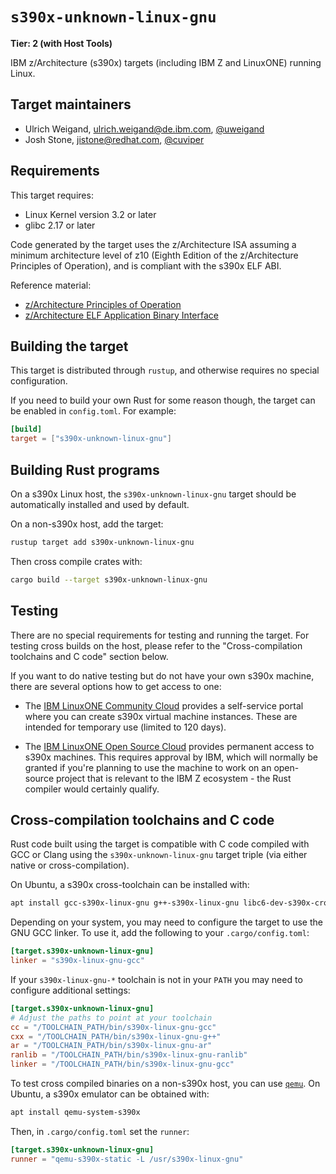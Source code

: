 # `s390x-unknown-linux-gnu`

**Tier: 2 (with Host Tools)**

IBM z/Architecture (s390x) targets (including IBM Z and LinuxONE) running Linux.

## Target maintainers

- Ulrich Weigand, <ulrich.weigand@de.ibm.com>, [@uweigand](https://github.com/uweigand)
- Josh Stone, <jistone@redhat.com>, [@cuviper](https://github.com/cuviper)

## Requirements

This target requires:

* Linux Kernel version 3.2 or later
* glibc 2.17 or later

Code generated by the target uses the z/Architecture ISA assuming a minimum
architecture level of z10 (Eighth Edition of the z/Architecture Principles
of Operation), and is compliant with the s390x ELF ABI.

Reference material:

* [z/Architecture Principles of Operation][s390x-isa]
* [z/Architecture ELF Application Binary Interface][s390x-abi]

[s390x-isa]: https://publibfp.dhe.ibm.com/epubs/pdf/a227832d.pdf
[s390x-abi]: https://github.com/IBM/s390x-abi

## Building the target

This target is distributed through `rustup`, and otherwise requires no
special configuration.

If you need to build your own Rust for some reason though, the target can be
enabled in `config.toml`. For example:

```toml
[build]
target = ["s390x-unknown-linux-gnu"]
```

## Building Rust programs

On a s390x Linux host, the `s390x-unknown-linux-gnu` target should be
automatically installed and used by default.

On a non-s390x host, add the target:

```bash
rustup target add s390x-unknown-linux-gnu
```

Then cross compile crates with:

```bash
cargo build --target s390x-unknown-linux-gnu
```

## Testing

There are no special requirements for testing and running the target.
For testing cross builds on the host, please refer to the "Cross-compilation
toolchains and C code" section below.

If you want to do native testing but do not have your own s390x
machine, there are several options how to get access to one:

* The [IBM LinuxONE Community Cloud][cloud-community] provides a
  self-service portal where you can create s390x virtual machine
  instances.  These are intended for temporary use (limited to 120 days).

* The [IBM LinuxONE Open Source Cloud][cloud-opensource] provides
  permanent access to s390x machines.  This requires approval by IBM,
  which will normally be granted if you're planning to use the machine
  to work on an open-source project that is relevant to the IBM Z
  ecosystem - the Rust compiler would certainly qualify.

[cloud-community]: https://linuxone.cloud.marist.edu/
[cloud-opensource]: https://community.ibm.com/zsystems/form/l1cc-oss-vm-request/

## Cross-compilation toolchains and C code

Rust code built using the target is compatible with C code compiled with
GCC or Clang using the `s390x-unknown-linux-gnu` target triple (via either
native or cross-compilation).

On Ubuntu, a s390x cross-toolchain can be installed with:

```bash
apt install gcc-s390x-linux-gnu g++-s390x-linux-gnu libc6-dev-s390x-cross
```

Depending on your system, you may need to configure the target to use the GNU
GCC linker. To use it, add the following to your `.cargo/config.toml`:

```toml
[target.s390x-unknown-linux-gnu]
linker = "s390x-linux-gnu-gcc"
```

If your `s390x-linux-gnu-*` toolchain is not in your `PATH` you may need to
configure additional settings:

```toml
[target.s390x-unknown-linux-gnu]
# Adjust the paths to point at your toolchain
cc = "/TOOLCHAIN_PATH/bin/s390x-linux-gnu-gcc"
cxx = "/TOOLCHAIN_PATH/bin/s390x-linux-gnu-g++"
ar = "/TOOLCHAIN_PATH/bin/s390x-linux-gnu-ar"
ranlib = "/TOOLCHAIN_PATH/bin/s390x-linux-gnu-ranlib"
linker = "/TOOLCHAIN_PATH/bin/s390x-linux-gnu-gcc"
```

To test cross compiled binaries on a non-s390x host, you can use
[`qemu`](https://www.qemu.org/docs/master/system/target-s390x.html).
On Ubuntu, a s390x emulator can be obtained with:

```bash
apt install qemu-system-s390x
```

Then, in `.cargo/config.toml` set the `runner`:

```toml
[target.s390x-unknown-linux-gnu]
runner = "qemu-s390x-static -L /usr/s390x-linux-gnu"
```
